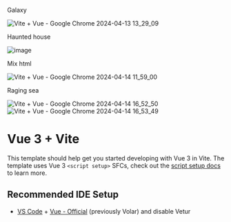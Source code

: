 
Galaxy

![Vite + Vue - Google Chrome 2024-04-13 13_29_09](https://github.com/yinweinidongle/threejs-galaxy/assets/18652091/146260e3-c5b3-4710-a22b-a227025cc74e)

Haunted house

![image](https://github.com/yinweinidongle/threejs-galaxy/assets/18652091/cc3ef93b-bc05-466a-9f12-8683d3c2afda)

Mix html

![Vite + Vue - Google Chrome 2024-04-14 11_59_00](https://github.com/yinweinidongle/threejs-galaxy/assets/18652091/bcbe78e7-4934-4f1d-9a3d-07f5d6a780e3)

Raging sea

![Vite + Vue - Google Chrome 2024-04-14 16_52_50](https://github.com/yinweinidongle/threejs-galaxy/assets/18652091/938adf62-8e6b-4d87-85d9-aa1d7e05c520)
![Vite + Vue - Google Chrome 2024-04-14 16_53_49](https://github.com/yinweinidongle/threejs-galaxy/assets/18652091/9e3ee9f5-0d02-4aae-8616-e91a97d7eb3d)





# Vue 3 + Vite

This template should help get you started developing with Vue 3 in Vite. The template uses Vue 3 `<script setup>` SFCs, check out the [script setup docs](https://v3.vuejs.org/api/sfc-script-setup.html#sfc-script-setup) to learn more.

## Recommended IDE Setup

- [VS Code](https://code.visualstudio.com/) + [Vue - Official](https://marketplace.visualstudio.com/items?itemName=Vue.volar) (previously Volar) and disable Vetur
